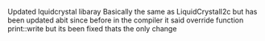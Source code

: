 Updated lquidcrystal libaray
Basically the same as LiquidCrystalI2c but has been updated abit since before in the compiler it said override function print::write but its been fixed thats the only change

